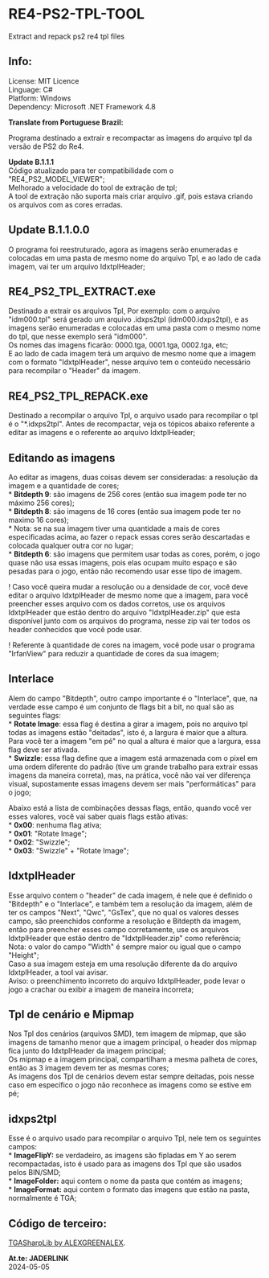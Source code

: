 # RE4-PS2-TPL-TOOL
Extract and repack ps2 re4 tpl files

## Info:
License: MIT Licence
<br>Linguage: C#
<br>Platform: Windows
<br>Dependency: Microsoft .NET Framework 4.8

**Translate from Portuguese Brazil:**

Programa destinado a extrair e recompactar as imagens do arquivo tpl da versão de PS2 do Re4.

**Update B.1.1.1**
<br>Código atualizado para ter compatibilidade com o "RE4_PS2_MODEL_VIEWER";
<br>Melhorado a velocidade do tool de extração de tpl;
<br>A tool de extração não suporta mais criar arquivo .gif, pois estava criando os arquivos com as cores erradas.

## Update B.1.1.0.0

O programa foi reestruturado, agora as imagens serão enumeradas e colocadas em uma pasta de mesmo nome do arquivo Tpl, e ao lado de cada imagem, vai ter um arquivo IdxtplHeader;

## RE4_PS2_TPL_EXTRACT.exe
Destinado a extrair os arquivos Tpl, Por exemplo: com o arquivo "idm000.tpl" será gerado um arquivo .idxps2tpl (idm000.idxps2tpl), e as imagens serão enumeradas e colocadas em uma pasta com o mesmo nome do tpl, que nesse exemplo será "idm000".
<br>Os nomes das imagens ficarão: 0000.tga, 0001.tga, 0002.tga, etc;
<br>E ao lado de cada imagem terá um arquivo de mesmo nome que a imagem com o formato "IdxtplHeader", nesse arquivo tem o conteúdo necessário para recompilar o "Header" da imagem. 

## RE4_PS2_TPL_REPACK.exe
Destinado a recompilar o arquivo Tpl, o arquivo usado para recompilar o tpl é o "*.idxps2tpl". Antes de recompactar, veja os tópicos abaixo referente a editar as imagens e o referente ao arquivo IdxtplHeader;

## Editando as imagens

Ao editar as imagens, duas coisas devem ser consideradas: a resolução da imagem e a quantidade de cores;
<br> * **Bitdepth 9**: são imagens de 256 cores (então sua imagem pode ter no máximo 256 cores);
<br> * **Bitdepth 8**: são imagens de 16 cores (então sua imagem pode ter no maximo 16 cores);
<br> * Nota: se na sua imagem tiver uma quantidade a mais de cores especificadas acima, ao fazer o repack essas cores serão descartadas e colocada qualquer outra cor no lugar;
<br> * **Bitdepth 6**: são imagens que permitem usar todas as cores, porém, o jogo quase não usa essas imagens, pois elas ocupam muito espaço e são pesadas para o jogo, então não recomendo usar esse tipo de imagem.

! Caso você queira mudar a resolução ou a densidade de cor, você deve editar o arquivo IdxtplHeader de mesmo nome que a imagem, para você preencher esses arquivo com os dados corretos, use os arquivos IdxtplHeader que estão dentro do arquivo "IdxtplHeader.zip" que esta disponível junto com os arquivos do programa, nesse zip vai ter todos os header conhecidos que você pode usar.

! Referente à quantidade de cores na imagem, você pode usar o programa "IrfanView" para reduzir a quantidade de cores da sua imagem;

## Interlace

Alem do campo "Bitdepth", outro campo importante é o "Interlace", que, na verdade esse campo é um conjunto de flags bit a bit, no qual são as seguintes flags:
<br>* **Rotate Image**: essa flag é destina a girar a imagem, pois no arquivo tpl todas as imagens estão "deitadas", isto é, a largura é maior que a altura. Para você ter a imagem "em pé" no qual a altura é maior que a largura, essa flag deve ser ativada.
<br>* **Swizzle**: essa flag define que a imagem está armazenada com o pixel em uma ordem diferente do padrão (tive um grande trabalho para extrair essas imagens da maneira correta), mas, na prática, você não vai ver diferença visual, supostamente essas imagens devem ser mais "performáticas" para o jogo;

Abaixo está a lista de combinações dessas flags, então, quando você ver esses valores, você vai saber quais flags estão ativas:
<br> * **0x00**: nenhuma flag ativa;
<br> * **0x01**: "Rotate Image";
<br> * **0x02**: "Swizzle";
<br> * **0x03**: "Swizzle" + "Rotate Image";

## IdxtplHeader

Esse arquivo contem o "header" de cada imagem, é nele que é definido o "Bitdepth" e o "Interlace", e também tem a resolução da imagem, além de ter os campos "Next", "Qwc", "GsTex", que no qual os valores desses campo, são preenchidos conforme a resolução e Bitdepth da imagem, então para preencher esses campo corretamente, use os arquivos IdxtplHeader que estão dentro de "IdxtplHeader.zip" como referência;
<br> Nota: o valor do campo "Width" é sempre maior ou igual que o campo "Height";
<br> Caso a sua imagem esteja em uma resolução diferente da do arquivo IdxtplHeader, a tool vai avisar.
<br> Aviso: o preenchimento incorreto do arquivo IdxtplHeader, pode levar o jogo a crachar ou exibir a imagem de maneira incorreta;

## Tpl de cenário e Mipmap

Nos Tpl dos cenários (arquivos SMD), tem imagem de mipmap, que são imagens de tamanho menor que a imagem principal, o header dos mipmap fica junto do IdxtplHeader da imagem principal;
<br> Os mipmap e a imagem principal, compartilham a mesma palheta de cores, então as 3 imagem devem ter as mesmas cores;
<br> As imagens dos Tpl de cenários devem estar sempre deitadas, pois nesse caso em específico o jogo não reconhece as imagens como se estive em pé; 

## idxps2tpl

Esse é o arquivo usado para recompilar o arquivo Tpl, nele tem os seguintes campos:
<br>* **ImageFlipY:** se verdadeiro, as imagens são fipladas em Y ao serem recompactadas, isto é usado para as imagens dos Tpl que são usados pelos BIN/SMD;
<br>* **ImageFolder:** aqui contem o nome da pasta que contém as imagens;
<br>* **ImageFormat:** aqui contem o formato das imagens que estão na pasta, normalmente é TGA;

## Código de terceiro:

[TGASharpLib by ALEXGREENALEX](https://github.com/ALEXGREENALEX/TGASharpLib).

**At.te: JADERLINK**
<br>2024-05-05
